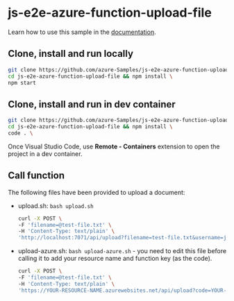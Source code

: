 # js-e2e-azure-function-upload-file

Learn how to use this sample in the [documentation](https://docs.microsoft.com/azure/developer/javascript/how-to/with-web-app/azure-function-file-upload).

## Clone, install and run locally

```bash
git clone https://github.com/azure-Samples/js-e2e-azure-function-upload-file && \
cd js-e2e-azure-function-upload-file && npm install \
npm start
```

## Clone, install and run in dev container

```bash
git clone https://github.com/azure-Samples/js-e2e-azure-function-upload-file && \
cd js-e2e-azure-function-upload-file && npm install \
code . \
```

Once Visual Studio Code, use **Remote - Containers** extension to open the project in a dev container. 

## Call function

The following files have been provided to upload a document:

* upload.sh: `bash upload.sh`

    ```bash
    curl -X POST \
    -F 'filename=@test-file.txt' \
    -H 'Content-Type: text/plain' \
    'http://localhost:7071/api/upload?filename=test-file.txt&username=jsmith' --verbose
    ```

* upload-azure.sh: `bash upload-azure.sh` - you need to edit this file before calling it to add your resource name and function key (as the code).

    ```bash
    curl -X POST \
    -F 'filename=@test-file.txt' \
    -H 'Content-Type: text/plain' \
    'https://YOUR-RESOURCE-NAME.azurewebsites.net/api/upload?code=YOUR-FUNCTION-KEY&filename=test-file.txt&username=jsmith&code=abc' --verbose
    ```

